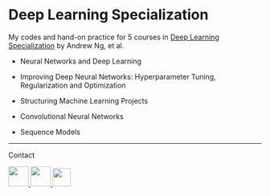 # Deep Learning Specialization

My codes and hand-on practice for 5 courses in [Deep Learning Specialization](https://www.coursera.org/specializations/deep-learning#courses) by Andrew Ng, et al. 


- Neural Networks and Deep Learning

- Improving Deep Neural Networks: Hyperparameter Tuning, Regularization and Optimization

- Structuring Machine Learning Projects


- Convolutional Neural Networks

- Sequence Models

---

Contact

<p align="left">

<a href="https://github.com/faystransition">
<img src="https://github.githubassets.com/images/modules/logos_page/GitHub-Mark.png" width="40" height="40">
</a>

<a href="mailto:chen4577@umn.edu">
<img src="https://www.flaticon.com/svg/vstatic/svg/732/732200.svg?token=exp=1615262025~hmac=22e377889f2afe2c7957f99c54c1dfcb" width="40" height="40">
</a>

<a href="https://www.linkedin.com/in/feichen-sysu-umn/">
<img src="https://www.flaticon.com/svg/vstatic/svg/174/174857.svg?token=exp=1615261966~hmac=e9425da974f02215e5aa040f753e4bb1" width="36" height="36">
</a>


</p>
